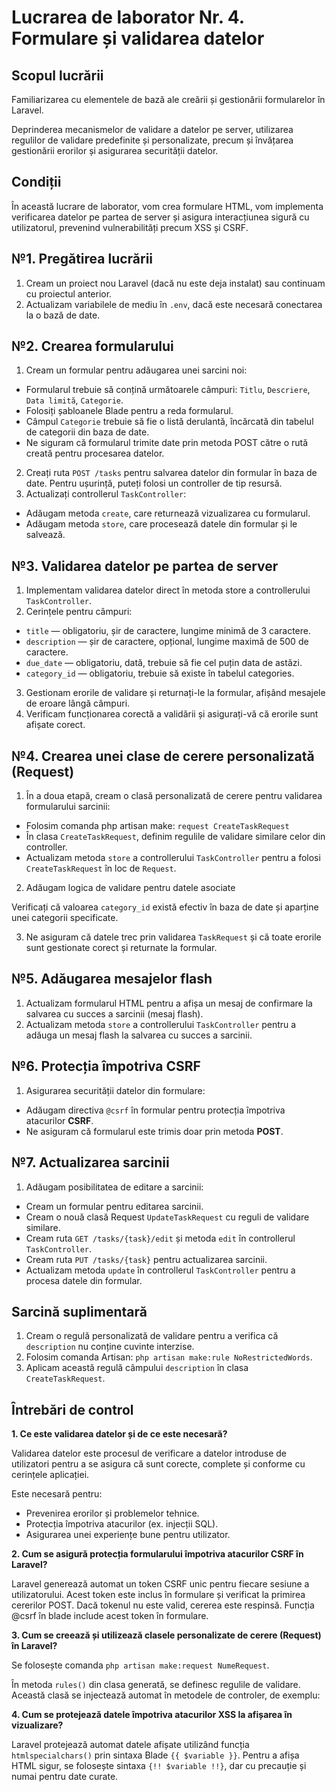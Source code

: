# Lucrarea de laborator Nr. 4. Formulare și validarea datelor

## Scopul lucrării
Familiarizarea cu elementele de bază ale creării și gestionării formularelor în Laravel.

Deprinderea mecanismelor de validare a datelor pe server, utilizarea regulilor de validare predefinite și personalizate, precum și învățarea gestionării erorilor și asigurarea securității datelor.

## Condiții
În această lucrare de laborator, vom crea formulare HTML, vom implementa verificarea datelor pe partea de server și asigura interacțiunea sigură cu utilizatorul, prevenind vulnerabilități precum XSS și CSRF.



## №1. Pregătirea lucrării
1. Cream un proiect nou Laravel (dacă nu este deja instalat) sau continuam cu proiectul anterior.
2. Actualizam variabilele de mediu în `.env`, dacă este necesară conectarea la o bază de date.


   
## №2. Crearea formularului
1. Cream un formular pentru adăugarea unei sarcini noi:
 - Formularul trebuie să conțină următoarele câmpuri: `Titlu`, `Descriere`, `Data limită`, `Categorie`.
 - Folosiți șabloanele Blade pentru a reda formularul.
 - Câmpul `Categorie` trebuie să fie o listă derulantă, încărcată din tabelul de categorii din baza de date.
 - Ne siguram că formularul trimite date prin metoda POST către o rută creată pentru procesarea datelor.
2. Creați ruta `POST /tasks` pentru salvarea datelor din formular în baza de date. Pentru ușurință, puteți folosi un controller de tip resursă.
3. Actualizați controllerul `TaskController`:
 - Adăugam metoda `create`, care returnează vizualizarea cu formularul.
 - Adăugam metoda `store`, care procesează datele din formular și le salvează.



## №3. Validarea datelor pe partea de server
1. Implementam validarea datelor direct în metoda store a controllerului `TaskController`.
2. Cerințele pentru câmpuri:
 - `title` — obligatoriu, șir de caractere, lungime minimă de 3 caractere.
 - `description` — șir de caractere, opțional, lungime maximă de 500 de caractere.
 - `due_date` — obligatoriu, dată, trebuie să fie cel puțin data de astăzi.
 - `category_id` — obligatoriu, trebuie să existe în tabelul categories.
3. Gestionam erorile de validare și returnați-le la formular, afișând mesajele de eroare lângă câmpuri.
4. Verificam funcționarea corectă a validării și asigurați-vă că erorile sunt afișate corect.



## №4. Crearea unei clase de cerere personalizată (Request)
1. În a doua etapă, cream o clasă personalizată de cerere pentru validarea formularului sarcinii:
 - Folosim comanda php artisan make: `request CreateTaskRequest`
 - În clasa `CreateTaskRequest`, definim regulile de validare similare celor din controller.
 - Actualizam metoda `store` a controllerului `TaskController` pentru a folosi `CreateTaskRequest` în loc de `Request`.
   
2. Adăugam logica de validare pentru datele asociate

Verificați că valoarea `category_id` există efectiv în baza de date și aparține unei categorii specificate.

3. Ne asiguram că datele trec prin validarea `TaskRequest` și că toate erorile sunt gestionate corect și returnate la formular.



## №5. Adăugarea mesajelor flash
1. Actualizam formularul HTML pentru a afișa un mesaj de confirmare la salvarea cu succes a sarcinii (mesaj flash).
2. Actualizam metoda `store` a controllerului `TaskController` pentru a adăuga un mesaj flash la salvarea cu succes a sarcinii.


   
## №6. Protecția împotriva CSRF
1. Asigurarea securității datelor din formulare:
 - Adăugam directiva `@csrf` în formular pentru protecția împotriva atacurilor **CSRF**.
 - Ne asiguram că formularul este trimis doar prin metoda **POST**.


## №7. Actualizarea sarcinii
1. Adăugam posibilitatea de editare a sarcinii:
 - Cream un formular pentru editarea sarcinii.
 - Cream o nouă clasă Request `UpdateTaskRequest` cu reguli de validare similare.
 - Cream ruta `GET /tasks/{task}/edit` și metoda `edit` în controllerul `TaskController`.
 - Cream ruta `PUT /tasks/{task}` pentru actualizarea sarcinii.
 - Actualizam metoda `update` în controllerul `TaskController` pentru a procesa datele din formular.



## Sarcină suplimentară
1. Cream o regulă personalizată de validare pentru a verifica că `description` nu conține cuvinte interzise.
2. Folosim comanda Artisan: `php artisan make:rule NoRestrictedWords`.
3. Aplicam această regulă câmpului `description` în clasa `CreateTaskRequest`.


## Întrebări de control

**1. Ce este validarea datelor și de ce este necesară?**

Validarea datelor este procesul de verificare a datelor introduse de utilizatori pentru a se asigura că sunt corecte, complete și conforme cu cerințele aplicației. 

Este necesară pentru:
 - Prevenirea erorilor și problemelor tehnice.
 - Protecția împotriva atacurilor (ex. injecții SQL).
 - Asigurarea unei experiențe bune pentru utilizator.

**2. Cum se asigură protecția formularului împotriva atacurilor CSRF în Laravel?**

Laravel generează automat un token CSRF unic pentru fiecare sesiune a utilizatorului. Acest token este inclus în formulare și verificat la primirea cererilor POST. Dacă tokenul nu este valid, cererea este respinsă. Funcția @csrf în blade include acest token în formulare.

**3. Cum se creează și utilizează clasele personalizate de cerere (Request) în Laravel?**

Se folosește comanda  `php artisan make:request NumeRequest`.

În metoda `rules()` din clasa generată, se definesc regulile de validare. Această clasă se injectează automat în metodele de controler, de exemplu:

**4. Cum se protejează datele împotriva atacurilor XSS la afișarea în vizualizare?**

Laravel protejează automat datele afișate utilizând funcția `htmlspecialchars()` prin sintaxa Blade `{{ $variable }}`. Pentru a afișa HTML sigur, se folosește sintaxa `{!! $variable !!}`, dar cu precauție și numai pentru date curate.
